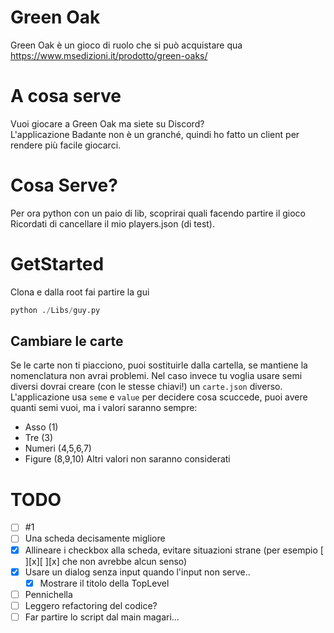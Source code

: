 # Green Oak
Green Oak è un gioco di ruolo che si può acquistare qua  
https://www.msedizioni.it/prodotto/green-oaks/

# A cosa serve
Vuoi giocare a Green Oak ma siete su Discord?  
L'applicazione Badante non è un granché, quindi ho fatto un client per rendere più facile giocarci.

# Cosa Serve?
Per ora python con un paio di lib, scoprirai quali facendo partire il gioco  
Ricordati di cancellare il mio players.json (di test).

# GetStarted
Clona e dalla root fai partire la gui
```python
python ./Libs/guy.py
```

## Cambiare le carte
Se le carte non ti piacciono, puoi sostituirle dalla cartella, se mantiene la nomenclatura non avrai problemi. 
Nel caso invece tu voglia usare semi diversi dovrai creare (con le stesse chiavi!) un `carte.json` diverso.  
L'applicazione usa `seme` e `value` per decidere cosa scuccede, puoi avere quanti semi vuoi, ma i valori saranno sempre: 
- Asso (1)
- Tre (3)
- Numeri (4,5,6,7)
- Figure (8,9,10)
Altri valori non saranno considerati

# TODO
- [ ] #1
- [ ] Una scheda decisamente migliore
- [x] Allineare i checkbox alla scheda, evitare situazioni strane (per esempio [ ][x][ ][x] che non avrebbe alcun senso)
- [x] Usare un dialog senza input quando l'input non serve..
  - [x] Mostrare il titolo della TopLevel
- [ ] Pennichella
- [ ] Leggero refactoring del codice?
- [ ] Far partire lo script dal main magari...
